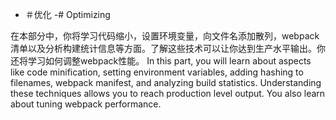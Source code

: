  - ＃优化
-# Optimizing

在本部分中，你将学习代码缩小，设置环境变量，向文件名添加散列，webpack清单以及分析构建统计信息等方面。了解这些技术可以让你达到生产水平输出。你还将学习如何调整webpack性能。
In this part, you will learn about aspects like code minification, setting environment variables, adding hashing to filenames, webpack manifest, and analyzing build statistics. Understanding these techniques allows you to reach production level output. You also learn about tuning webpack performance.

